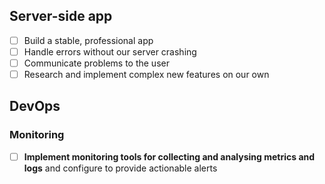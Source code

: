 ## Server-side app

- [ ] Build a stable, professional app
- [ ] Handle errors without our server crashing
- [ ] Communicate problems to the user
- [ ] Research and implement complex new features on our own

## DevOps

### Monitoring 
- [ ] **Implement monitoring tools for collecting and analysing metrics and logs** and configure to provide actionable alerts

